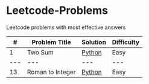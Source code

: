 # Leetcode-Problems
Leetcode problems with most effective answers

|    #   |      Problem Title      |      Solution      |      Difficulty      |
|   ---  |          ---            |          ---       |           ---        |
|    1   |         Two Sum         | [Python](https://github.com/gizembakan/Leetcode-Problems/blob/main/leetcode_problems/Python/two_sum.py) |   Easy
|   ---  |          ---            |          ---       |           ---        |
|   13   |     Roman to Integer    | [Python](https://github.com/gizembakan/Leetcode-Problems/blob/main/leetcode_problems/Python/roman_to_integer.py) |   Easy
